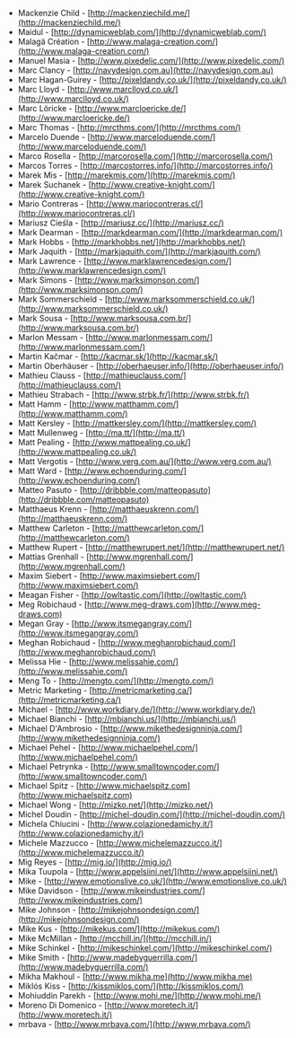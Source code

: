  * Mackenzie Child - [http://mackenziechild.me/](http://mackenziechild.me/)
 * Maidul - [http://dynamicweblab.com/](http://dynamicweblab.com/)
 * Malagä Création - [http://www.malaga-creation.com/](http://www.malaga-creation.com/)
 * Manuel Masia - [http://www.pixedelic.com/](http://www.pixedelic.com/)
 * Marc Clancy - [http://navydesign.com.au](http://navydesign.com.au)
 * Marc Hagan-Guirey - [http://pixeldandy.co.uk/](http://pixeldandy.co.uk/)
 * Marc Lloyd - [http://www.marclloyd.co.uk/](http://www.marclloyd.co.uk/)
 * Marc Löricke - [http://www.marcloericke.de/](http://www.marcloericke.de/)
 * Marc Thomas - [http://mrcthms.com/](http://mrcthms.com/)
 * Marcelo Duende - [http://www.marceloduende.com/](http://www.marceloduende.com/)
 * Marco Rosella - [http://marcorosella.com/](http://marcorosella.com/)
 * Marcos Torres - [http://marcostorres.info/](http://marcostorres.info/)
 * Marek Mis - [http://marekmis.com/](http://marekmis.com/)
 * Marek Suchanek - [http://www.creative-knight.com/](http://www.creative-knight.com/)
 * Mario Contreras - [http://www.mariocontreras.cl/](http://www.mariocontreras.cl/)
 * Mariusz Cieśla - [http://mariusz.cc/](http://mariusz.cc/)
 * Mark Dearman - [http://markdearman.com/](http://markdearman.com/)
 * Mark Hobbs - [http://markhobbs.net/](http://markhobbs.net/)
 * Mark Jaquith - [http://markjaquith.com/](http://markjaquith.com/)
 * Mark Lawrence - [http://www.marklawrencedesign.com/](http://www.marklawrencedesign.com/)
 * Mark Simons - [http://www.marksimonson.com/](http://www.marksimonson.com/)
 * Mark Sommerschield - [http://www.marksommerschield.co.uk/](http://www.marksommerschield.co.uk/)
 * Mark Sousa - [http://www.marksousa.com.br/](http://www.marksousa.com.br/)
 * Marlon Messam - [http://www.marlonmessam.com/](http://www.marlonmessam.com/)
 * Martin Kačmar - [http://kacmar.sk/](http://kacmar.sk/)
 * Martin Oberhäuser - [http://oberhaeuser.info/](http://oberhaeuser.info/)
 * Mathieu Clauss - [http://mathieuclauss.com/](http://mathieuclauss.com/)
 * Mathieu Strabach - [http://www.strbk.fr/](http://www.strbk.fr/)
 * Matt Hamm - [http://www.matthamm.com/](http://www.matthamm.com/)
 * Matt Kersley - [http://mattkersley.com/](http://mattkersley.com/)
 * Matt Mullenweg - [http://ma.tt/](http://ma.tt/)
 * Matt Pealing - [http://www.mattpealing.co.uk/](http://www.mattpealing.co.uk/)
 * Matt Vergotis - [http://www.verg.com.au/](http://www.verg.com.au/)
 * Matt Ward - [http://www.echoenduring.com/](http://www.echoenduring.com/)
 * Matteo Pasuto - [http://dribbble.com/matteopasuto](http://dribbble.com/matteopasuto)
 * Matthaeus Krenn - [http://matthaeuskrenn.com/](http://matthaeuskrenn.com/)
 * Matthew Carleton - [http://matthewcarleton.com/](http://matthewcarleton.com/)
 * Matthew Rupert - [http://matthewrupert.net/](http://matthewrupert.net/)
 * Mattias Grenhall - [http://www.mgrenhall.com/](http://www.mgrenhall.com/)
 * Maxim Siebert - [http://www.maximsiebert.com/](http://www.maximsiebert.com/)
 * Meagan Fisher - [http://owltastic.com/](http://owltastic.com/)
 * Meg Robichaud - [http://www.meg-draws.com](http://www.meg-draws.com)
 * Megan Gray - [http://www.itsmegangray.com/](http://www.itsmegangray.com/)
 * Meghan Robichaud - [http://www.meghanrobichaud.com/](http://www.meghanrobichaud.com/)
 * Melissa Hie - [http://www.melissahie.com/](http://www.melissahie.com/)
 * Meng To - [http://mengto.com/](http://mengto.com/)
 * Metric Marketing - [http://metricmarketing.ca/](http://metricmarketing.ca/)
 * Michael - [http://www.workdiary.de/](http://www.workdiary.de/)
 * Michael Bianchi - [http://mbianchi.us/](http://mbianchi.us/)
 * Michael D'Ambrosio - [http://www.mikethedesignninja.com/](http://www.mikethedesignninja.com/)
 * Michael Pehel - [http://www.michaelpehel.com/](http://www.michaelpehel.com/)
 * Michael Petrynka - [http://www.smalltowncoder.com/](http://www.smalltowncoder.com/)
 * Michael Spitz - [http://www.michaelspitz.com](http://www.michaelspitz.com)
 * Michael Wong - [http://mizko.net/](http://mizko.net/)
 * Michel Doudin - [http://michel-doudin.com/](http://michel-doudin.com/)
 * Michela Chiucini - [http://www.colazionedamichy.it/](http://www.colazionedamichy.it/)
 * Michele Mazzucco - [http://www.michelemazzucco.it/](http://www.michelemazzucco.it/)
 * Mig Reyes - [http://mig.io/](http://mig.io/)
 * Mika Tuupola - [http://www.appelsiini.net/](http://www.appelsiini.net/)
 * Mike - [http://www.emotionslive.co.uk/](http://www.emotionslive.co.uk/)
 * Mike Davidson - [http://www.mikeindustries.com/](http://www.mikeindustries.com/)
 * Mike Johnson - [http://mikejohnsondesign.com/](http://mikejohnsondesign.com/)
 * Mike Kus - [http://mikekus.com/](http://mikekus.com/)
 * Mike McMillan -  [http://mcchill.in/](http://mcchill.in/)
 * Mike Schinkel - [http://mikeschinkel.com/](http://mikeschinkel.com/)
 * Mike Smith - [http://www.madebyguerrilla.com/](http://www.madebyguerrilla.com/)
 * Mikha Makhoul - [http://www.mikha.me](http://www.mikha.me)
 * Miklós Kiss - [http://kissmiklos.com/](http://kissmiklos.com/)
 * Mohiuddin Parekh - [http://www.mohi.me/](http://www.mohi.me/)
 * Moreno Di Domenico - [http://www.moretech.it/](http://www.moretech.it/)
 * mrbava - [http://www.mrbava.com/](http://www.mrbava.com/)